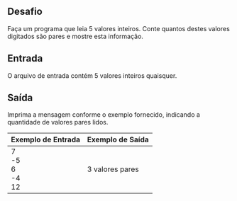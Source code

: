 ## Desafio

Faça um programa que leia 5 valores inteiros. Conte quantos destes valores digitados são pares e mostre esta informação.

## Entrada

O arquivo de entrada contém 5 valores inteiros quaisquer.

## Saída

Imprima a mensagem conforme o exemplo fornecido, indicando a quantidade de valores pares lidos.

| Exemplo de Entrada | Exemplo de Saída|
| ---|--- |
| 7<br />-5<br />6<br />-4<br />12 | 3 valores pares |

